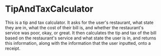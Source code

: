# TipAndTaxCalculator
This is a tip and tax calculator.
It asks for the user's restaurant, what state they are in, what the cost of their bill is, and whether the restaurant's service was poor, okay, or great. It then calculates the tip and tax of the bill based on the restaurant's service and what state the user is in, and returns this information, along with the information that the user inputted, onto a receipt.
